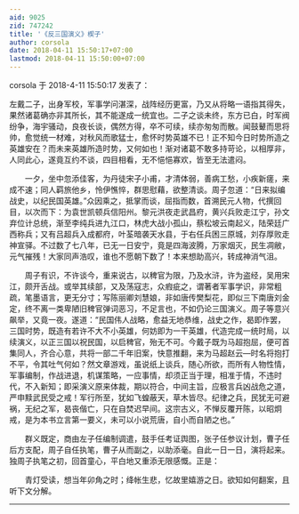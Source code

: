 ```yaml
---
aid: 9025
zid: 747242
title: '《反三国演义》楔子'
author: corsola
date: 2018-04-11 15:50:17+07:00
lastmod: 2018-04-11 15:50:00+07:00
---
```


corsola 于 2018-4-11 15:50:17 发表了：

左戴二子，出身军校，军事学问湛深，战阵经历更富，乃又从将略一语指其得失，果然诸葛确亦非其所长，其不能遂成一统宜也。二子之谈未终，东方已白，时军阀纷争，海宇骚动，良夜长谈，偶然方得，卒不可续，续亦匆匆而散。闻鼓鼙而思将帅，愈觉统一材难，对秋风而歌猛士，愈怀时势英雄不已！正不知今日时势所造之英雄安在？而未来英雄所造时势，又何如也！渐对诸葛不敢多持苛论，以相厚非，人同此心，遂竟互约不谈，四目相看，无不悒悒寡欢，皆至无法遣闷。　

　　一夕，坐中忽添佳客，为丹徒宋子小甫，才清体弱，善病工愁，小疾新瘥，来成不速；同人羁旅他乡，怜伊憔悴，群思慰藉，欲整清谈。周子忽道：“日来拟编战史，以纪民国英雄。”众因乘之，抵掌而谈，屈指而数，首溯民元人物，代撰回目，以次而下：为袁世凯顿兵信阳州。黎元洪夜走武昌府，黄兴兵败走江宁，孙文弃位计总统，渐至李纯兵进九江口，林虎大战小孤山，蔡松坡云南起义，陆荣廷广西称兵；又有吕超兵入成都府，叶荃暗袭天水县，于右任兵困三原城，刘存厚败走神宣驿。不过数了七八年，已无一日安宁，竟是四海波腾，万家烟灭，民生凋敝，元气摧残！大家同声浩叹，谁也不愿朝下数了！本来想助高兴，转成神消气沮。

　　周子有识，不许谈今，重来说古，以稗官为限，乃及水浒，许为盗经，吴用宋江，颇开舌战。或举其续部，又及荡寇志，众瘕疵之，谓著者军事学识，非常粗疏，笔墨语言，更无分寸；写陈丽卿刘慧娘，非如唐传樊梨花，即似三下南唐刘金定，终不离一类卑陋旧稗官弹词恶习，不足言也，不如仍论三国演义。周子等意兴飙举，又竟一夜。遂道：“民国伟人战略，愈益无地恭维，战史之作，曷即作罢，三国时势，既造有若许不大不小英雄，何妨即为一干英雄，代造完成一统时局，以续演义，以正三国以祝民国，以启稗官，殆无不可。今戴子既为马超抱屈，便可首集同人，齐合心意，共将一部二千年旧案，快意推翻，来为马超赵云—时名将抱打不平，令其吐气何如？然文章游戏，虽说纸上谈兵，随心所欲，而所有人物性情，军事编制，作战进退，机谋策略，一应事情，却须正当于理，相准于情，不违时代，不入新知；即采演义原来体裁，期以符合，中间主旨，应极言兵凶战危之道，严申黩武民受之戒！军行所至，犹如飞蝗蔽天，草木皆尽。纪律之兵，民犹无可避祸，无纪之军，曷丧偕亡，只在自焚迟早间。这宗古义，不惮反覆开陈，以昭炯戒，是为本书立言第一要义，未可以小说荒唐，自小而自陋之也。”

　　群义既定，商由左子任编制调遣，鼓手任考证舆图，张子任参议计划，曹子任后方支配，周子自任执笔，曹子从而副之，以助添毫。自此一日一日，演将起来。独周子执笔之初，回首童心，平白地又重添无限感慨。正是：

　　青灯受读，想当年卯角之时；绛帐生悲，忆故里嬉游之日。欲知如何翻案，且听下文分解。

---------

